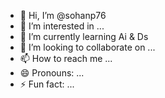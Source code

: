 - 👋 Hi, I’m @sohanp76
- 👀 I’m interested in ...
- 🌱 I’m currently learning Ai & Ds
- 💞️ I’m looking to collaborate on ...
- 📫 How to reach me ...
- 😄 Pronouns: ...
- ⚡ Fun fact: ...

<!---
sohanp76/sohanp76 is a ✨ special ✨ repository because its `README.md` (this file) appears on your GitHub profile.
You can click the Preview link to take a look at your changes.
--->
